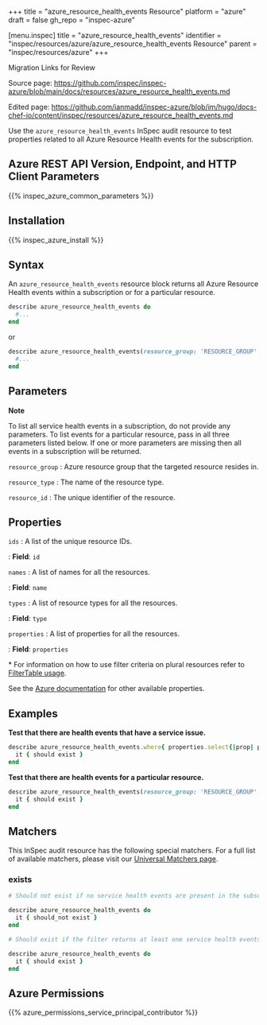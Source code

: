 +++
title = "azure_resource_health_events Resource"
platform = "azure"
draft = false
gh_repo = "inspec-azure"

[menu.inspec]
title = "azure_resource_health_events"
identifier = "inspec/resources/azure/azure_resource_health_events Resource"
parent = "inspec/resources/azure"
+++

<div class="admonition-note">
<p class="admonition-note-title">Migration Links for Review</p>
<div class="admonition-note-text">
<p>Source page: <a href="https://github.com/inspec/inspec-azure/blob/main/docs/resources/azure_resource_health_events.md">https://github.com/inspec/inspec-azure/blob/main/docs/resources/azure_resource_health_events.md</a></p>
<p>Edited page: <a href="https://github.com/ianmadd/inspec-azure/blob/im/hugo/docs-chef-io/content/inspec/resources/azure_resource_health_events.md">https://github.com/ianmadd/inspec-azure/blob/im/hugo/docs-chef-io/content/inspec/resources/azure_resource_health_events.md</a></p>
</div>
</div>


Use the `azure_resource_health_events` InSpec audit resource to test properties related to all Azure Resource Health events for the subscription.

## Azure REST API Version, Endpoint, and HTTP Client Parameters

{{% inspec_azure_common_parameters %}}

## Installation

{{% inspec_azure_install %}}

## Syntax

An `azure_resource_health_events` resource block returns all Azure Resource Health events within a subscription or for a particular resource.

```ruby
describe azure_resource_health_events do
  #...
end
```

or

```ruby
describe azure_resource_health_events(resource_group: 'RESOURCE_GROUP', resource_type: 'RESOURCE_TYPE', resource_id: 'RESOURCE_ID') do
  #...
end
```

## Parameters

**Note**

To list all service health events in a subscription, do not provide any parameters.
To list events for a particular resource, pass in all three parameters listed below.
If one or more parameters are missing then all events in a subscription will be returned.

`resource_group`
: Azure resource group that the targeted resource resides in.

`resource_type`
: The name of the resource type.

`resource_id`
: The unique identifier of the resource.

## Properties

`ids`
: A list of the unique resource IDs.

: **Field**: `id`

`names`
: A list of names for all the resources.

: **Field**: `name`

`types`
: A list of resource types for all the resources.

: **Field**: `type`

`properties`
: A list of properties for all the resources.

: **Field**: `properties`


<superscript>*</superscript> For information on how to use filter criteria on plural resources refer to [FilterTable usage](https://github.com/inspec/inspec/blob/master/dev-docs/filtertable-usage.md).

See the [Azure documentation](https://docs.microsoft.com/en-us/rest/api/resourcehealth/events/list-by-single-resource) for other available properties.

## Examples

**Test that there are health events that have a service issue.**

```ruby
describe azure_resource_health_events.where{ properties.select{|prop| prop.eventType == 'ServiceIssue' } } do
  it { should exist }
end
```

**Test that there are health events for a particular resource.**

```ruby
describe azure_resource_health_events(resource_group: 'RESOURCE_GROUP', resource_type: 'RESOURCE_TYPE', resource_id: 'RESOURCE_ID') do
  it { should exist }
end
```

## Matchers

This InSpec audit resource has the following special matchers. For a full list of available matchers, please visit our [Universal Matchers page](https://www.inspec.io/docs/reference/matchers/).

### exists

```ruby
# Should not exist if no service health events are present in the subscription

describe azure_resource_health_events do
  it { should_not exist }
end

# Should exist if the filter returns at least one service health events in the subscription

describe azure_resource_health_events do
  it { should exist }
end
```

## Azure Permissions

{{% azure_permissions_service_principal_contributor %}}
